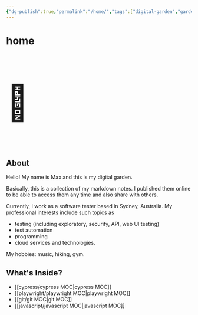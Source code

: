 ```yaml
---
{"dg-publish":true,"permalink":"/home/","tags":["digital-garden","gardenEntry","gardenEntry","gardenEntry","gardenEntry","gardenEntry","gardenEntry","gardenEntry","gardenEntry","gardenEntry","gardenEntry"]}
---
```



# home

<p style="font-size:94px; "> 🏡</p>

## About

Hello! My name is Max and this is my digital garden. 

Basically, this is a collection of my markdown notes. I published them online to be able to access them any time and also share with others.

Currently, I work as a software tester based in Sydney, Australia. My professional interests include such topics as 

- testing (including exploratory, security, API, web UI testing)
- test automation
- programming 
- cloud services and technologies.

My hobbies: music, hiking, gym.

## What's Inside?

- [[cypress/cypress MOC\|cypress MOC]]
- [[playwright/playwright MOC\|playwright MOC]]
- [[git/git MOC\|git MOC]]
- [[javascript/javascript MOC\|javascript MOC]]